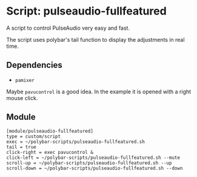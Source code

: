 # Script: pulseaudio-fullfeatured

A script to control PulseAudio very easy and fast.

The script uses polybar's tail function to display the adjustments in real time.


## Dependencies

* `pamixer`

Maybe `pavucontrol` is a good idea. In the example it is opened with a right mouse click.


## Module

```
[module/pulseaudio-fullfeatured]
type = custom/script
exec = ~/polybar-scripts/pulseaudio-fullfeatured.sh
tail = true
click-right = exec pavucontrol &
click-left = ~/polybar-scripts/pulseaudio-fullfeatured.sh --mute
scroll-up = ~/polybar-scripts/pulseaudio-fullfeatured.sh --up
scroll-down = ~/polybar-scripts/pulseaudio-fullfeatured.sh --down
```
